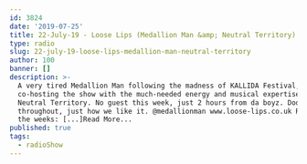 ```yaml
---
id: 3824
date: '2019-07-25'
title: 22-July-19 - Loose Lips (Medallion Man &amp; Neutral Territory) - Loose Lips
type: radio
slug: 22-july-19-loose-lips-medallion-man-neutral-territory
author: 100
banner: []
description: >-
  A very tired Medallion Man following the madness of KALLIDA Festival,
  co-hosting the show with the much-needed energy and musical expertise of
  Neutral Territory. No guest this week, just 2 hours from da boyz. Dodgy mixing
  throughout, just how we like it. @medallionman www.loose-lips.co.uk Release of
  the weeks: [...]Read More...
published: true
tags:
  - radioShow
---
```


